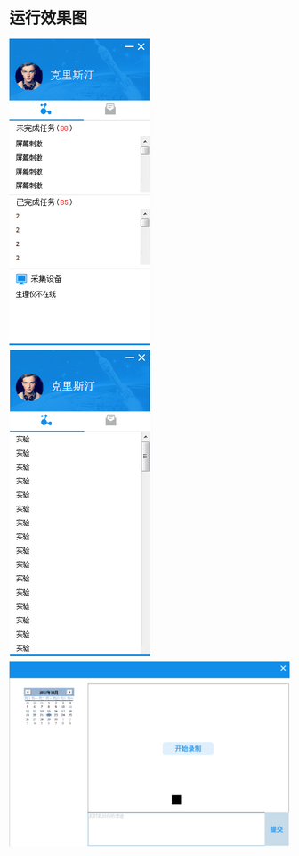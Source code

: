 # 运行效果图

![](https://github.com/yangbizhen/interface/blob/master/images/1.PNG?raw=true)
![](https://github.com/yangbizhen/interface/blob/master/images/2.PNG?raw=true)
![](https://github.com/yangbizhen/interface/blob/master/images/3.PNG?raw=true)
